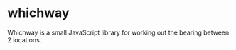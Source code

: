 whichway
========

Whichway is a small JavaScript library for working out the bearing between 2 locations.
